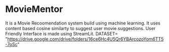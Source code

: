 # MovieMentor
It is a Movie Recoomendation system build using machine learning.
It uses content based cosine similarty to suggest user movie suggestions.
User Friendly Interface is made using StreamLit.
DATASET= "https://drive.google.com/drive/folders/16ce6Hc4U5Qr6YBArcozoYom6TT5-7oSc"
